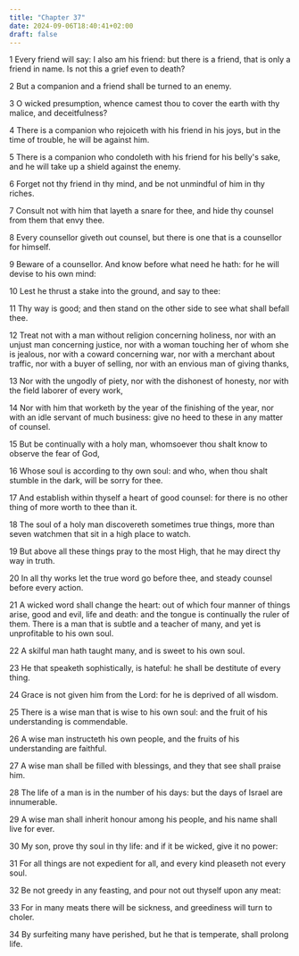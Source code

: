 ```yaml
---
title: "Chapter 37"
date: 2024-09-06T18:40:41+02:00
draft: false
---
```




1 Every friend will say: I also am his friend: but there is a friend, that is only a friend in name. Is not this a grief even to death?

2 But a companion and a friend shall be turned to an enemy.

3 O wicked presumption, whence camest thou to cover the earth with thy malice, and deceitfulness?

4 There is a companion who rejoiceth with his friend in his joys, but in the time of trouble, he will be against him.

5 There is a companion who condoleth with his friend for his belly's sake, and he will take up a shield against the enemy.

6 Forget not thy friend in thy mind, and be not unmindful of him in thy riches.

7 Consult not with him that layeth a snare for thee, and hide thy counsel from them that envy thee.

8 Every counsellor giveth out counsel, but there is one that is a counsellor for himself.

9 Beware of a counsellor. And know before what need he hath: for he will devise to his own mind:

10 Lest he thrust a stake into the ground, and say to thee:

11 Thy way is good; and then stand on the other side to see what shall befall thee.

12 Treat not with a man without religion concerning holiness, nor with an unjust man concerning justice, nor with a woman touching her of whom she is jealous, nor with a coward concerning war, nor with a merchant about traffic, nor with a buyer of selling, nor with an envious man of giving thanks,

13 Nor with the ungodly of piety, nor with the dishonest of honesty, nor with the field laborer of every work,

14 Nor with him that worketh by the year of the finishing of the year, nor with an idle servant of much business: give no heed to these in any matter of counsel.

15 But be continually with a holy man, whomsoever thou shalt know to observe the fear of God,

16 Whose soul is according to thy own soul: and who, when thou shalt stumble in the dark, will be sorry for thee.

17 And establish within thyself a heart of good counsel: for there is no other thing of more worth to thee than it.

18 The soul of a holy man discovereth sometimes true things, more than seven watchmen that sit in a high place to watch.

19 But above all these things pray to the most High, that he may direct thy way in truth.

20 In all thy works let the true word go before thee, and steady counsel before every action.

21 A wicked word shall change the heart: out of which four manner of things arise, good and evil, life and death: and the tongue is continually the ruler of them. There is a man that is subtle and a teacher of many, and yet is unprofitable to his own soul.

22 A skilful man hath taught many, and is sweet to his own soul.

23 He that speaketh sophistically, is hateful: he shall be destitute of every thing.

24 Grace is not given him from the Lord: for he is deprived of all wisdom.

25 There is a wise man that is wise to his own soul: and the fruit of his understanding is commendable.

26 A wise man instructeth his own people, and the fruits of his understanding are faithful.

27 A wise man shall be filled with blessings, and they that see shall praise him.

28 The life of a man is in the number of his days: but the days of Israel are innumerable.

29 A wise man shall inherit honour among his people, and his name shall live for ever.

30 My son, prove thy soul in thy life: and if it be wicked, give it no power:

31 For all things are not expedient for all, and every kind pleaseth not every soul.

32 Be not greedy in any feasting, and pour not out thyself upon any meat:

33 For in many meats there will be sickness, and greediness will turn to choler.

34 By surfeiting many have perished, but he that is temperate, shall prolong life.

